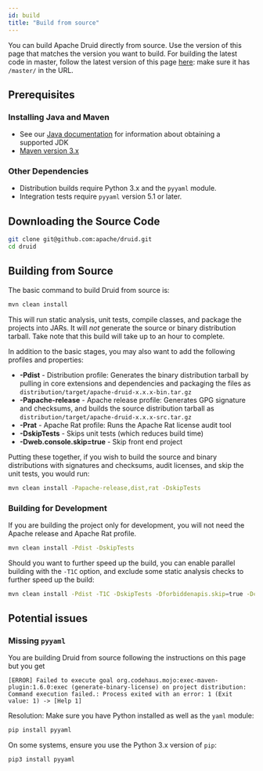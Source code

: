 ```yaml
---
id: build
title: "Build from source"
---
```


<!--
  ~ Licensed to the Apache Software Foundation (ASF) under one
  ~ or more contributor license agreements.  See the NOTICE file
  ~ distributed with this work for additional information
  ~ regarding copyright ownership.  The ASF licenses this file
  ~ to you under the Apache License, Version 2.0 (the
  ~ "License"); you may not use this file except in compliance
  ~ with the License.  You may obtain a copy of the License at
  ~
  ~   http://www.apache.org/licenses/LICENSE-2.0
  ~
  ~ Unless required by applicable law or agreed to in writing,
  ~ software distributed under the License is distributed on an
  ~ "AS IS" BASIS, WITHOUT WARRANTIES OR CONDITIONS OF ANY
  ~ KIND, either express or implied.  See the License for the
  ~ specific language governing permissions and limitations
  ~ under the License.
  -->


You can build Apache Druid directly from source. Use the version of this page
that matches the version you want to build.
For building the latest code in master, follow the latest version of this page
[here](https://github.com/apache/druid/blob/master/docs/development/build.md):
make sure it has `/master/` in the URL.

## Prerequisites

### Installing Java and Maven

- See our [Java documentation](../operations/java.md) for information about obtaining a supported JDK
- [Maven version 3.x](http://maven.apache.org/download.cgi)

### Other Dependencies

- Distribution builds require Python 3.x and the `pyyaml` module.
- Integration tests require `pyyaml` version 5.1 or later.

## Downloading the Source Code

```bash
git clone git@github.com:apache/druid.git
cd druid
```

## Building from Source

The basic command to build Druid from source is:

```bash
mvn clean install
```

This will run static analysis, unit tests, compile classes, and package the projects into JARs. It will _not_ generate the source or binary distribution tarball. Take note that this build will take up to an hour to complete.

In addition to the basic stages, you may also want to add the following profiles and properties:

- **-Pdist** - Distribution profile: Generates the binary distribution tarball by pulling in core extensions and dependencies and packaging the files as `distribution/target/apache-druid-x.x.x-bin.tar.gz`
- **-Papache-release** - Apache release profile: Generates GPG signature and checksums, and builds the source distribution tarball as `distribution/target/apache-druid-x.x.x-src.tar.gz`
- **-Prat** - Apache Rat profile: Runs the Apache Rat license audit tool
- **-DskipTests** - Skips unit tests (which reduces build time)
- **-Dweb.console.skip=true** - Skip front end project

Putting these together, if you wish to build the source and binary distributions with signatures and checksums, audit licenses, and skip the unit tests, you would run:

```bash
mvn clean install -Papache-release,dist,rat -DskipTests
```

### Building for Development

If you are building the project only for development, you will not need the Apache release and Apache Rat profile. 

```bash
mvn clean install -Pdist -DskipTests
```

Should you want to further speed up the build, you can enable parallel building with the `-T1C` option, and exclude some static analysis checks to further speed up the build:

```bash
mvn clean install -Pdist -T1C -DskipTests -Dforbiddenapis.skip=true -Dcheckstyle.skip=true -Dpmd.skip=true -Dmaven.javadoc.skip=true -Denforcer.skip=true
```

## Potential issues

### Missing `pyyaml`

You are building Druid from source following the instructions on this page but you get
```
[ERROR] Failed to execute goal org.codehaus.mojo:exec-maven-plugin:1.6.0:exec (generate-binary-license) on project distribution: Command execution failed.: Process exited with an error: 1 (Exit value: 1) -> [Help 1]
```

Resolution: Make sure you have Python installed as well as the `yaml` module:

```bash
pip install pyyaml
```

On some systems, ensure you use the Python 3.x version of `pip`:

```bash
pip3 install pyyaml
```
